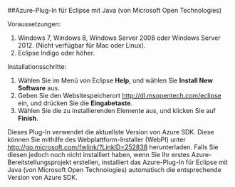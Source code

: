 ##Azure-Plug-In für Eclipse mit Java (von Microsoft Open Technologies)

Voraussetzungen:

1. Windows 7, Windows 8, Windows Server 2008 oder Windows Server 2012. (Nicht verfügbar für Mac oder Linux).
2. Eclipse Indigo oder höher.

Installationsschritte:

1. Wählen Sie im Menü von Eclipse **Help**, und wählen Sie **Install New Software** aus.
2. Geben Sie den Websitespeicherort <http://dl.msopentech.com/eclipse> ein, und drücken Sie die **Eingabetaste**.
3. Wählen Sie die zu installierenden Elemente aus, und klicken Sie auf **Finish**.

Dieses Plug-In verwendet die aktuellste Version von Azure SDK. Diese können Sie mithilfe des Webplattform-Installer (WebPI) unter <http://go.microsoft.com/fwlink/?LinkID=252838> herunterladen. Falls Sie diesen jedoch noch nicht installiert haben, wenn Sie Ihr erstes Azure-Bereitstellungsprojekt erstellen, installiert das Azure-Plug-In für Eclipse mit Java (von Microsoft Open Technologies) automatisch die entsprechende Version von Azure SDK.

<!---HONumber=58_postMigration-->